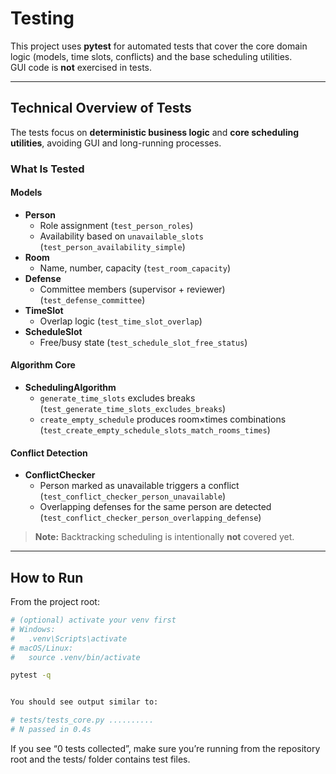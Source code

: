 # Testing

This project uses **pytest** for automated tests that cover the core domain logic (models, time slots, conflicts) and the base scheduling utilities.  
GUI code is **not** exercised in tests.

---

## Technical Overview of Tests

The tests focus on **deterministic business logic** and **core scheduling utilities**, avoiding GUI and long-running processes.

### What Is Tested

#### Models
- **Person**
  - Role assignment (`test_person_roles`)
  - Availability based on `unavailable_slots` (`test_person_availability_simple`)
- **Room**
  - Name, number, capacity (`test_room_capacity`)
- **Defense**
  - Committee members (supervisor + reviewer) (`test_defense_committee`)
- **TimeSlot**
  - Overlap logic (`test_time_slot_overlap`)
- **ScheduleSlot**
  - Free/busy state (`test_schedule_slot_free_status`)

#### Algorithm Core
- **SchedulingAlgorithm**
  - `generate_time_slots` excludes breaks (`test_generate_time_slots_excludes_breaks`)
  - `create_empty_schedule` produces room×times combinations (`test_create_empty_schedule_slots_match_rooms_times`)

#### Conflict Detection
- **ConflictChecker**
  - Person marked as unavailable triggers a conflict (`test_conflict_checker_person_unavailable`)
  - Overlapping defenses for the same person are detected (`test_conflict_checker_person_overlapping_defense`)

> **Note:** Backtracking scheduling is intentionally **not** covered yet.

---

## How to Run

From the project root:

```bash
# (optional) activate your venv first
# Windows:
#   .venv\Scripts\activate
# macOS/Linux:
#   source .venv/bin/activate

pytest -q


You should see output similar to:

# tests/tests_core.py ..........
# N passed in 0.4s

```
If you see “0 tests collected”, make sure you’re running from the repository root and the tests/ folder contains test files.

